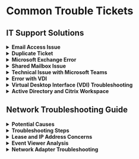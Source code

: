 # Common Trouble Tickets
## IT Support Solutions

<details>
<summary><strong>Email Access Issue</strong></summary>

- **Scenario:** Tracy can't access her email after a Microsoft 365 update.
- **Solution:** Suggested resetting Tracy's password via the Microsoft 365 Admin Center or Active Directory, showing how to do it step-by-step. It's hinted that Tracy might have forgotten her password, not necessarily an update issue.

</details>

<details>
<summary><strong>Duplicate Ticket</strong></summary>

- **Action:** Found a duplicate ticket about the email issue and closed it, leaving a note for internal records.

</details>

<details>
<summary><strong>Microsoft Exchange Error</strong></summary>

- **Problem:** A user reported an error with Microsoft Exchange.
- **Solution:** Recommended resetting the password and clearing cached credentials. Also showed how to log out of Outlook and refresh the email profile for a fix.

</details>

<details>
<summary><strong>Shared Mailbox Issue</strong></summary>

- **Advice:** Checked permissions for a shared mailbox problem, demonstrating how to properly add shared mailboxes in Outlook.

</details>

<details>
<summary><strong>Technical Issue with Microsoft Teams</strong></summary>

- **Issue:** A user can't see files in Teams, though they're visible on the web version.
- **Troubleshooting Steps:**
  - Suggested a password reset, logout/login sequence.
  - Recommended downloading and reinstalling Teams.
  - Mentioned this might be due to recent licensing changes or a network connection issue with Microsoft's servers.

</details>

<details>
<summary><strong>Error with VDI</strong></summary>

- **Problem:** Outlook and VDI access problems reported over several days.
- **Solution:** Suggested that VDI issues might stem from reaching the limit of available virtual desktop resources, potentially affecting Outlook use.

</details>

<details>
<summary><strong>Virtual Desktop Interface (VDI) Troubleshooting</strong></summary>

- **Insight:** VDI inaccessibility could be due to maxed-out resources. Compared to a local VM setup, exceeding memory or CPU capabilities can cause similar errors.

</details>

<details>
<summary><strong>Active Directory and Citrix Workspace</strong></summary>

- **Management:** Explained how Active Directory group policies control access to Citrix Workspace, allowing for specific resource access through group membership adjustments.

</details>

## Network Troubleshooting Guide

<details>
<summary><strong>Potential Causes</strong></summary>

- **ISP Issues:** Problems with the internet service provider could lead to intermittent disconnections.
- **Modem/Router Troubles:** Basic troubleshooting like resetting the modem may be necessary.

</details>

<details>
<summary><strong>Troubleshooting Steps</strong></summary>

- **Modem Reset:** Unplug the modem for 10 seconds to reset.
- **IP Address Renewal:** Use "ipconfig /release" and "ipconfig /renew" commands to refresh the IP address.
- **Signal Strength Check:** Ensure the device is within a good range of the wireless router or check for wired connection issues.

</details>

<details>
<summary><strong>Lease and IP Address Concerns</strong></summary>

- **Router Capacity:** The router may run out of IP addresses to assign, preventing devices from obtaining a new lease.
- **Lease Duration:** Understanding how IP address leases work and when they renew can be key to solving connection problems.
- **Network Adapter Inspection:** Look for physical or software issues with the network adapter in Device Manager.

</details>

<details>
<summary><strong>Event Viewer Analysis</strong></summary>

- **Critical Errors:** Use Event Viewer to find critical errors in Windows logs that could explain the disconnections.
- **Custom Views:** Create views to filter for critical, error, and warning events related to network issues.

</details>

<details>
<summary><strong>Network Adapter Troubleshooting</strong></summary>

- **LAN Connectivity:** Confirm if the device is correctly connected to the local area network (LAN).
- **Adapter and LAN Port Check:** If other devices are not affected, the problem might be with the specific network adapter or its LAN port.
- **Driver Updates:** Updating the network adapter driver through Device Manager or the manufacturer's website might resolve the issue.

</details>
